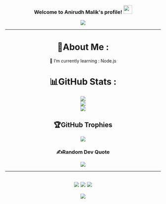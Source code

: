<h3 align="center">
  Welcome to Anirudh Malik's profile!
  <img src="https://media.giphy.com/media/hvRJCLFzcasrR4ia7z/giphy.gif" width="28">
</h3>
<p align="center">
  <a href="https://github.com/CodeWhiteWeb/CodeWhiteWeb"><img src="https://readme-typing-svg.herokuapp.com?color=%2336BCF7&center=true&vCenter=true&lines=Hi+%2C+welcome+to+my+Github+page;I+am+Anirudh;Web+Dev;Bot+Dev;Crypto+Lover+%3C3"></a>
</p>

---
<div align="center">
  
# 💫About Me :  
  🌱 I’m currently learning : Node.js

# 📊GitHub Stats :
![](https://github-readme-stats.vercel.app/api?username=anirudhmalik&theme=radical&hide_border=false&include_all_commits=false&count_private=false)<br/>
![](https://github-readme-streak-stats.herokuapp.com/?user=anirudhmalik&theme=radical&hide_border=false)<br/>
![](https://github-readme-stats.vercel.app/api/top-langs/?username=anirudhmalik&theme=radical&hide_border=false&include_all_commits=false&count_private=false&layout=compact)

## 🏆GitHub Trophies
![](https://github-profile-trophy.vercel.app/?username=anirudhmalik&theme=discord&no-frame=false&no-bg=false&margin-w=4)

### ✍️Random Dev Quote
![](https://quotes-github-readme.vercel.app/api?type=horizontal&theme=merko)

---
![](https://forthebadge.com/images/badges/powered-by-black-magic.svg)
![](http://ForTheBadge.com/images/badges/built-by-developers.svg)
![](https://forthebadge.com/images/badges/uses-brains.svg)
---
![](https://komarev.com/ghpvc/?username=anirudhmalik&label=Visitors+Count&color=brightgreen)
</div>
